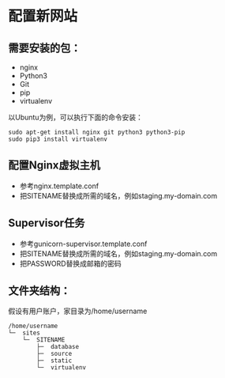 
配置新网站
=========

## 需要安装的包：

* nginx
* Python3
* Git
* pip
* virtualenv

以Ubuntu为例，可以执行下面的命令安装：

	sudo apt-get install nginx git python3 python3-pip
	sudo pip3 install virtualenv

## 配置Nginx虚拟主机

* 参考nginx.template.conf
* 把SITENAME替换成所需的域名，例如staging.my-domain.com

## Supervisor任务

* 参考gunicorn-supervisor.template.conf
* 把SITENAME替换成所需的域名，例如staging.my-domain.com
* 把PASSWORD替换成邮箱的密码

## 文件夹结构：

假设有用户账户，家目录为/home/username

	/home/username
	└─	sites
		└─	SITENAME
			├─	database
			├─	source
			├─	static
			└─	virtualenv
